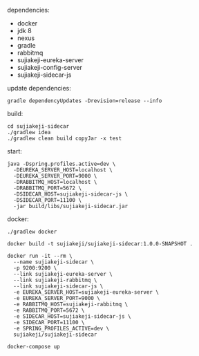 dependencies: 
- docker
- jdk 8
- nexus
- gradle
- rabbitmq
- sujiakeji-eureka-server
- sujiakeji-config-server
- sujiakeji-sidecar-js

update dependencies:
```
gradle dependencyUpdates -Drevision=release --info
```

build: 
```
cd sujiakeji-sidecar
./gradlew idea
./gradlew clean build copyJar -x test
```

start:
```
java -Dspring.profiles.active=dev \
  -DEUREKA_SERVER_HOST=localhost \
  -DEUREKA_SERVER_PORT=9000 \
  -DRABBITMQ_HOST=localhost \
  -DRABBITMQ_PORT=5672 \
  -DSIDECAR_HOST=sujiakeji-sidecar-js \
  -DSIDECAR_PORT=11100 \
  -jar build/libs/sujiakeji-sidecar.jar
```

docker:
```
./gradlew docker

docker build -t sujiakeji/sujiakeji-sidecar:1.0.0-SNAPSHOT .

docker run -it --rm \
  --name sujiakeji-sidecar \
  -p 9200:9200 \
  --link sujiakeji-eureka-server \
  --link sujiakeji-rabbitmq \
  --link sujiakeji-sidecar-js \
  -e EUREKA_SERVER_HOST=sujiakeji-eureka-server \
  -e EUREKA_SERVER_PORT=9000 \
  -e RABBITMQ_HOST=sujiakeji-rabbitmq \
  -e RABBITMQ_PORT=5672 \
  -e SIDECAR_HOST=sujiakeji-sidecar-js \
  -e SIDECAR_PORT=11100 \
  -e SPRING_PROFILES_ACTIVE=dev \
  sujiakeji/sujiakeji-sidecar

docker-compose up
```
